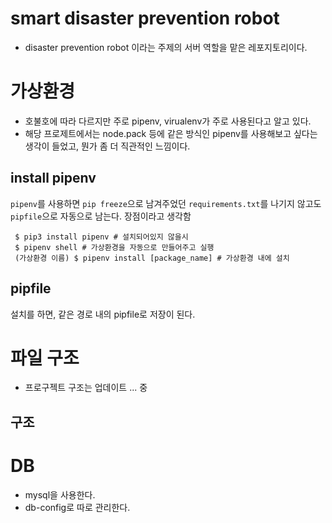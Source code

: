 # smart disaster prevention robot
- disaster prevention robot 이라는 주제의 서버 역할을 맡은 레포지토리이다.

# 가상환경
- 호불호에 따라 다르지만 주로 pipenv, virualenv가 주로 사용된다고 알고 있다.
- 해당 프로제트에서는 node.pack 등에 같은 방식인 pipenv를 사용해보고 싶다는 생각이 들었고, 뭔가 좀 더 직관적인 느낌이다.

## install pipenv
`pipenv`를 사용하면 `pip freeze`으로 남겨주었던 `requirements.txt`를 나기지 않고도 `pipfile`으로 자동으로 남는다. 장점이라고 생각함

```
 $ pip3 install pipenv # 설치되어있지 않을시
 $ pipenv shell # 가상환경을 자동으로 만들어주고 실행
 (가상환경 이름) $ pipenv install [package_name] # 가상환경 내에 설치
```

## pipfile
설치를 하면, 같은 경로 내의 pipfile로 저장이 된다.

# 파일 구조
- 프로구젝트 구조는 업데이트 ... 중


## 구조

# DB
- mysql을 사용한다.
- db-config로 따로 관리한다.

